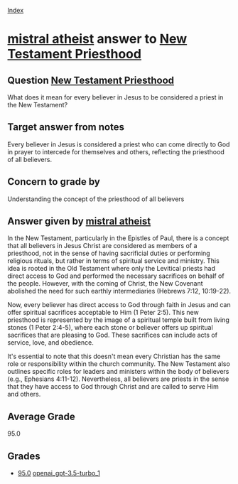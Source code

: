 
[Index](../../../index.md)
# [mistral atheist](../../answering_models/mistral_atheist.md) answer to [New Testament Priesthood](../../questions/New_Testament_Priesthood.md)

## Question [New Testament Priesthood](../../questions/New_Testament_Priesthood.md)
What does it mean for every believer in Jesus to be considered a priest in the New Testament?

## Target answer from notes
Every believer in Jesus is considered a priest who can come directly to God in prayer to intercede for themselves and others, reflecting the priesthood of all believers.

## Concern to grade by
Understanding the concept of the priesthood of all believers

## Answer given by [mistral atheist](../../answering_models/mistral_atheist.md)
 In the New Testament, particularly in the Epistles of Paul, there is a concept that all believers in Jesus Christ are considered as members of a priesthood, not in the sense of having sacrificial duties or performing religious rituals, but rather in terms of spiritual service and ministry. This idea is rooted in the Old Testament where only the Levitical priests had direct access to God and performed the necessary sacrifices on behalf of the people. However, with the coming of Christ, the New Covenant abolished the need for such earthly intermediaries (Hebrews 7:12, 10:19-22).

Now, every believer has direct access to God through faith in Jesus and can offer spiritual sacrifices acceptable to Him (1 Peter 2:5). This new priesthood is represented by the image of a spiritual temple built from living stones (1 Peter 2:4-5), where each stone or believer offers up spiritual sacrifices that are pleasing to God. These sacrifices can include acts of service, love, and obedience.

It's essential to note that this doesn't mean every Christian has the same role or responsibility within the church community. The New Testament also outlines specific roles for leaders and ministers within the body of believers (e.g., Ephesians 4:11-12). Nevertheless, all believers are priests in the sense that they have access to God through Christ and are called to serve Him and others.

## Average Grade
95.0

## Grades
 * [95.0](./New_Testament_Priesthood_grades/openai_gpt-3.5-turbo_1.md) [openai_gpt-3.5-turbo_1](../../grading_models/openai_gpt-3.5-turbo_1.md)
